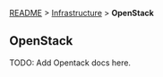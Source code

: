 [README](../README.md) > [Infrastructure](../infrastructure.md) > **OpenStack**

## OpenStack

TODO: Add Opentack docs here.
